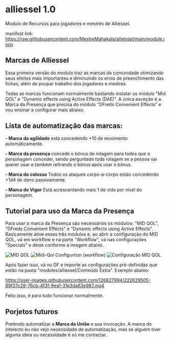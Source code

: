 # alliessel 1.0
Modulo de Recursos para jogadores e mestres de Alliessel.

manifest link: 
https://raw.githubusercontent.com/MestreMahakala/alliessel/main/module.json

## Marcas de Alliessel
Essa primeira versão do modulo traz as marcas da comunidade otimizando seus efeitos mais importantes e diminuindo os erros de preenchimento das fichas, além de poupar trabalho dos jogadores e mestres.

Todas as marcas funcionam normalmente bastando instalar os módulo "Mid QOL" e "Dynamic effects using Active Effects (DAE)".
A única exceção é a Marca da Presença que precisa do módulo "DFreds Convenient Effects" e vou ensinar a configurar mais abaixo.

## Lista de automatização das marcas:

**- Marca da agilidade** está concedendo +10 de movimento automáticamente.

**- Marca da presença** concede o bônus de rolagem para todos que o personagem conceder, sendo perguntado toda rolagem se a pessoa vai querer usar e também retirando o bônus após usar o bônus.

**- Marca do colosso** Todos os ataques corpo-a-corpo estão concedendo +1d4 de dano passivamente.

**- Marca do Vigor** Está acrescentando mais 1 de vida por nível do personagem.

## Tutorial para uso da Marca da Presença

Para usar a marca da Presença são necessários os módulos: "MID QOL", "DFreds Convenient Effects" e "Dynamic effects using Active Effects".
Basicamente ative esses três módulos e, ao abrir a configuração do MID QOL, vá em workflow e na parte "Workflow", vá nas configurações "Specials" e deixe conforme a imagem abaixo.


![MID QOL](https://user-images.githubusercontent.com/126827994/222627701-c6e0936b-e280-48a0-9dd2-2b890370e45b.png)
![Midi-Qol Configurtion (workflow)](https://user-images.githubusercontent.com/126827994/222627726-20a8c280-e9d6-4954-97b3-5127922df3c9.png)
![Configuração MID QOL](https://user-images.githubusercontent.com/126827994/222627738-cb06a3c0-9081-4ab3-b2c7-1db21874d4d0.png)

Após fazer isso, vá no DF e importe as configurações pré-definidas que estão na pasta "modules/alliessel/Conteúdo Extra". Exemplo abaixo:

https://user-images.githubusercontent.com/126827994/222629505-89f37c28-76cb-4f3f-9ea1-31e2da63e987.mp4

Feito isso, é para tudo funcionar normalmente.


## Porjetos futuros
Pretendo automatizar a **Marca da União** e sua invocação. A marca do intelecto eu não vejo necessidade de automatização, mas se alguém tiver alguma ideia ou necessidade é só me contactar.

